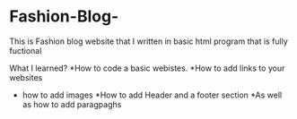 # Fashion-Blog-
This is Fashion blog website that I written in basic html program that is fully fuctional

What I learned?
*How to code a basic webistes.
*How to add links to your websites
* how to add images
*How to add Header and a footer section
*As well as how to add paragpaghs

